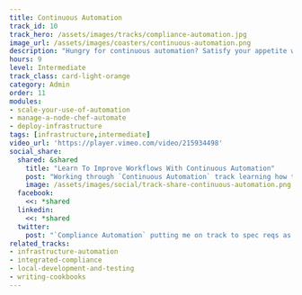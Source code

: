 ```yaml
---
title: Continuous Automation
track_id: 10
track_hero: /assets/images/tracks/compliance-automation.jpg
image_url: /assets/images/coasters/continuous-automation.png
description: "Hungry for continuous automation? Satisfy your appetite with Chef Automate, the platform for continuous development, and learn how it can provide visibility into your infrastructure. Also discover how to deploy a cookbook using the Chef Automate pipeline."
hours: 9
level: Intermediate
track_class: card-light-orange
category: Admin
order: 11
modules:
- scale-your-use-of-automation
- manage-a-node-chef-automate
- deploy-infrastructure
tags: [infrastructure,intermediate]
video_url: 'https://player.vimeo.com/video/215934498'
social_share:
  shared: &shared
    title: "Learn To Improve Workflows With Continuous Automation"
    post: "Working through `Continuous Automation` track learning how to gain infrastructure visibility using Chef Automate, and how to deploy cookbooks using Chef Automate pipeline. Take a closer look now."
    image: /assets/images/social/track-share-continuous-automation.png
  facebook:
    <<: *shared
  linkedin:
    <<: *shared
  twitter:
    post: "`Compliance Automation` putting me on track to spec reqs as code using InSpec, detect problems, & more. You on track?."
related_tracks:
- infrastructure-automation
- integrated-compliance
- local-development-and-testing
- writing-cookbooks
---
```

